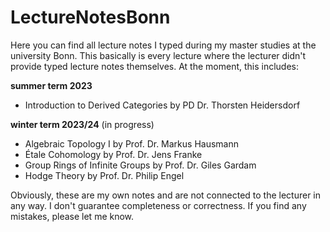 # LectureNotesBonn

Here you can find all lecture notes I typed during my master studies at the university Bonn. This basically is every lecture where the lecturer didn't provide typed lecture notes themselves. At the moment, this includes:

**summer term 2023** 
- Introduction to Derived Categories by PD Dr. Thorsten Heidersdorf

**winter term 2023/24** (in progress)
- Algebraic Topology I by Prof. Dr. Markus Hausmann
- Étale Cohomology by Prof. Dr. Jens Franke
- Group Rings of Infinite Groups by Prof. Dr. Giles Gardam
- Hodge Theory by Prof. Dr. Philip Engel

Obviously, these are my own notes and are not connected to the lecturer in any way. I don't guarantee completeness or correctness. If you find any mistakes, please let me know.
